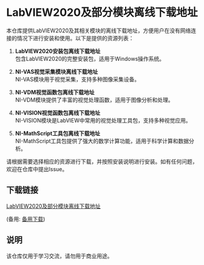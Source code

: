 # LabVIEW2020及部分模块离线下载地址

本仓库提供LabVIEW2020及其相关模块的离线下载地址，方便用户在没有网络连接的情况下进行安装和使用。以下是提供的资源列表：

1. **LabVIEW2020安装包离线下载地址**  
   包含LabVIEW2020的完整安装包，适用于Windows操作系统。

2. **NI-VAS视觉采集模块离线下载地址**  
   NI-VAS模块用于视觉采集，支持多种图像采集设备。

3. **NI-VDM视觉函数包离线下载地址**  
   NI-VDM模块提供了丰富的视觉处理函数，适用于图像分析和处理。

4. **NI-VISION视觉函数包离线下载地址**  
   NI-VISION模块是LabVIEW中常用的视觉处理工具包，支持多种视觉应用。

5. **NI-MathScript工具包离线下载地址**  
   NI-MathScript工具包提供了强大的数学计算功能，适用于科学计算和数据分析。

请根据需要选择相应的资源进行下载，并按照安装说明进行安装。如有任何问题，欢迎在仓库中提出Issue。

## 下载链接
[LabVIEW2020及部分模块离线下载地址](https://pan.quark.cn/s/0a7fdedaee36) 

(备用: [备用下载](https://pan.baidu.com/s/1jmP56ud9uRN8FWiPszX4kQ?pwd=1234))

## 说明

该仓库仅用于学习交流，请勿用于商业用途。
